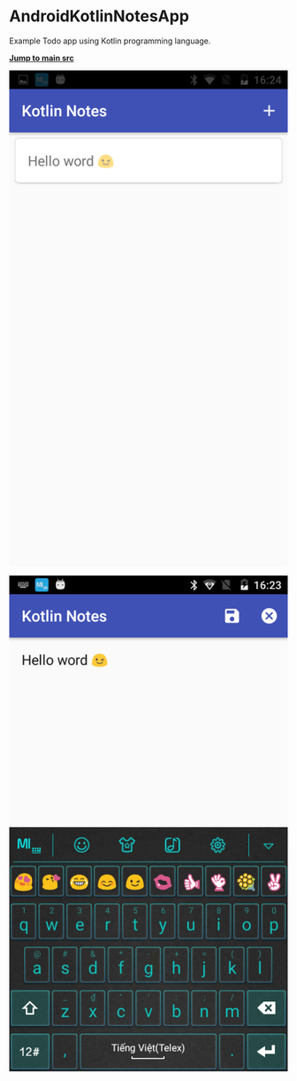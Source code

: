 # AndroidKotlinNotesApp
Example Todo app using Kotlin programming language.

__[Jump to main src](https://github.com/dphans/AndroidKotlinNotesApp/tree/master/app/src/main/java/com/dinophan/hellokotlin)__

![Notes List](https://github.com/dphans/AndroidKotlinNotesApp/blob/master/screenshots/notes_list.png?raw=true)

![New Note](https://github.com/dphans/AndroidKotlinNotesApp/blob/master/screenshots/write_note.png?raw=true)
